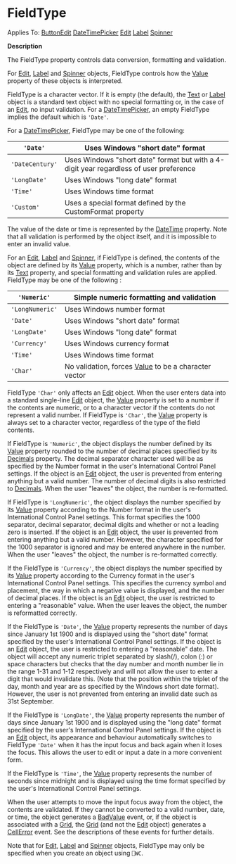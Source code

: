 




<h1 class="heading"><span class="name">FieldType</span></h1>

Applies To: [ButtonEdit](../a-z/buttonedit.md) [DateTimePicker](../a-z/datetimepicker.md) [Edit](../a-z/edit.md) [Label](../a-z/label.md) [Spinner](../a-z/spinner.md)


**Description**


The FieldType property controls data conversion, formatting and validation.



For [Edit](../a-z/edit.md), [Label](../a-z/label.md) and [Spinner](../a-z/spinner.md) objects, FieldType controls how the [Value](../a-z/value.md) property of these objects is interpreted.


FieldType is a character vector. If it is empty (the default), the [Text](../a-z/text.md) or [Label](../a-z/label.md) object is a standard text object with no special formatting or, in the case of an [Edit](../a-z/edit.md), no input validation. For a [DateTimePicker](../a-z/datetimepicker.md), an empty FieldType implies the default which is `'Date'`.



For a [DateTimePicker](../a-z/datetimepicker.md), FieldType may be one of the following:


| `'Date'` | Uses Windows "short date" format |
| --- | ---  |
| `'DateCentury'` | Uses Windows "short date" format but with a 4-digit year regardless of user preference |
| `'LongDate'` | Uses Windows "long date" format |
| `'Time'` | Uses Windows time format |
| `'Custom'` | Uses a special format defined by the CustomFormat property |



The value of the date or time is represented by the [DateTime](../a-z/datetime.md) property. Note that all validation is performed by the object itself, and it is impossible to enter an invalid value.



For an [Edit](../a-z/edit.md), [Label](../a-z/label.md) and [Spinner](../a-z/spinner.md), if FieldType is defined, the contents of the object are defined by its [Value](../a-z/value.md) property, which is a number, rather than by its [Text](../a-z/text.md) property, and special formatting and validation rules are applied. FieldType may be one of the following :


| `'Numeric'` | Simple numeric formatting and validation |
| --- | ---  |
| `'LongNumeric'` | Uses Windows number format |
| `'Date'` | Uses Windows "short date" format |
| `'LongDate'` | Uses Windows "long date" format |
| `'Currency'` | Uses Windows currency format |
| `'Time'` | Uses Windows time format |
| `'Char'` | No validation, forces [Value](../a-z/value.md) to be a character vector |



FieldType `'Char'` only affects an [Edit](../a-z/edit.md) object. When the user enters data into a standard single-line [Edit](../a-z/edit.md) object, the [Value](../a-z/value.md) property is set to a number if the contents are numeric, or to a character vector if the contents do not represent a valid number. If FieldType is `'Char'`, the [Value](../a-z/value.md) property is always set to a character vector, regardless of the type of the field contents.


If FieldType is `'Numeric'`, the object displays the number defined by its [Value](../a-z/value.md) property rounded to the number of decimal places specified by its [Decimals](../a-z/decimals.md) property. The decimal separator character used will be as specified by the Number format in the user's International Control Panel settings. If the object is an [Edit](../a-z/edit.md) object, the user is prevented from entering anything but a valid number. The number of decimal digits is also restricted to [Decimals](../a-z/decimals.md). When the user "leaves" the object, the number is re-formatted.


If FieldType is `'LongNumeric'`, the object displays the number specified by its [Value](../a-z/value.md) property according to the Number format in the user's International Control Panel settings. This format specifies the 1000 separator, decimal separator, decimal digits and whether or not a leading zero is inserted. If the object is an [Edit](../a-z/edit.md) object, the user is prevented from entering anything but a valid number. However, the character specified for the 1000 separator is ignored and may be entered anywhere in the number. When the user "leaves" the object, the number is re-formatted correctly.


If the FieldType is `'Currency'`, the object displays the number specified by its [Value](../a-z/value.md) property according to the Currency format in the user's International Control Panel settings. This specifies the currency symbol and placement, the way in which a negative value is displayed, and the number of decimal places. If the object is an [Edit](../a-z/edit.md) object, the user is restricted to entering a "reasonable" value. When the user leaves the object, the number is reformatted correctly.


If the FieldType is `'Date'`, the [Value](../a-z/value.md) property represents the number of days since January 1st 1900 and is displayed using the "short date" format specified by the user's International Control Panel settings. If the object is an [Edit](../a-z/edit.md) object, the user is restricted to entering a "reasonable" date. The object will accept any numeric triplet separated by slash(/), colon (:) or space characters but checks that the day number and month number lie in the range 1-31 and 1-12 respectively and will not allow the user to enter a digit that would invalidate this. (Note that the position within the triplet of the day, month and year are as specified by the Windows short date format). However, the user is not prevented from entering an invalid date such as 31st September.


If the FieldType is `'LongDate'`, the [Value](../a-z/value.md) property represents the number of days since January 1st 1900 and is displayed using the "long date" format specified by  the user's International Control Panel settings. If the object is an [Edit](../a-z/edit.md) object, its appearance and behaviour automatically switches to FieldType `'Date'` when it has the input focus and back again when it loses the focus. This allows the user to edit or input a date in a more convenient form.


If the FieldType is `'Time'`, the [Value](../a-z/value.md) property represents the number of seconds since midnight and is displayed using the time format specified by the user's International Control Panel settings.


When the user attempts to move the input focus away from the object, the contents are validated. If they cannot be converted to a valid number, date, or time, the object generates a [BadValue](../a-z/badvalue.md) event, or, if the object is associated with a [Grid](../a-z/grid.md), the [Grid](../a-z/grid.md) (and not the [Edit](../a-z/edit.md) object) generates a [CellError](../a-z/cellerror.md) event. See the descriptions of these events for further details.


Note that for [Edit](../a-z/edit.md), [Label](../a-z/label.md) and [Spinner](../a-z/spinner.md) objects, FieldType may only be specified when you create an object using `⎕WC`.


